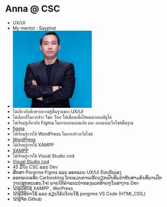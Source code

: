 # Anna @ CSC

+ UX/UI
+ My mentor : Sayphet
+ <img src='/Photos/aiy.jpg' width='250'>
+ ได้เกี่ยวกับศึกษาบความรู้พื้นฐานของ UX/UI
+ ได้เลือกสีในการส้าง Tac Toc ให้เพื่อนเพื่อให้คนตาบอดสีดูได้
+ ได้เรียนรู้เกี่ยวกับ Figma ในการออกแบบแอับ และ ออกแบบเว็บไซต์พื้นฐาน                          
+ [figma]( https://www.figma.com/)
+ ได้เรียนรู้การใช้ WordPress ในการสร้างเว็บไซต์
+ [WordPress](https://wordpress.com/?aff=58022&cid=8348279&cmp_id=9808156547&adg_id=98727271423&kwd=wordpress&device=c&gad_source=1&gclid=CjwKCAjw_LOwBhBFEiwAmSEQAROzRTFRga3ZPV4LjqDyuQVvt-Az76tHfORDLN2DH7D2KnJyg_ukJBoCXH4QAvD_BwE)
+ ได้เรียนรู้การใช้ XAMPP 
+ [XAMPP](https://www.apachefriends.org/)
+ ได้เรียนรู้การใช้ Visual Studio cod
+ [Visual Studio cod](https://code.visualstudio.com/)
+ 45 ມື້ໃນ CSC ແລະ Dev
+  ສຶກສາ Porgrme Figma ແລະ ອອກແບບ UX/UI ດ້ວຍຕົນເອງ
+  ອອກແບບແອັບ Carbooking ໂດຍແມ່ນການເຮັດວຽກເປັນທີມນຳກັນສາມຄົນທີ່ມາເຝີກງານ(ສຸກທະເສນ,ໂຈ) ພາຍໃຕ້ຄໍາແນະນຳຂອງພວກອ້າຍໆໃນສາງານ Dev
+ ໄດ້ຮູ້ວີທີໃຊ້ XAMPP , WorPress
+ ໄດ້ຮູ້ວີ່ທີນຳໃຊ້ ແລະ ຂຽນໂຄ້ດໂດຍໃຊ້ porgrme VS Code (HTML,CSS,)
+ ໄດ້ຮູ້ຈັກ Github